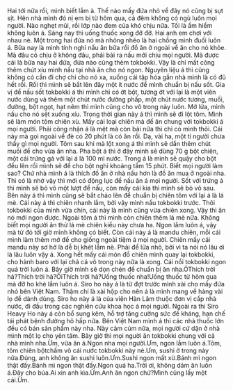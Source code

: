 Hai tới nữa rồi, mình biết lắm à. Thế nào mấy đứa nhỏ về đây nó cũng bị sụt sịt. Hên nhà mình đó nị em bị từ hôm qua, cả đêm không có ngủ luôn mọi người. Nào nghẹt mũi, rồi lớp nào đem của khó chịu nữa. Tối là ẩm hiểm không luôn á. Sáng nay thì uống thuốc xong đỡ đỡ. Hai anh em chơi với nhau nè. Một trong hai đứa nó mà nhõng nhẽo là hai chồng mình đuối luôn á. Bữa nay là mình tính nghỉ nấu ăn bữa rồi đồ ăn ở ngoài về ăn cho nó khỏe. Mà đâu có chịu ở không đâu, phải bài ra nấu mới chịu mọi người. Mà được cái là bữa nay hai đứa, đứa nào cũng thèm tokbokki. Vậy là chỉ mất công thêm chút xíu mình nấu tại nhà ăn cho nó ngon. Nguyên liệu á thì cũng không có cần đi chợ chi cho nó xa, xuống cái tập hóa gần nhà mình là có đủ hết rồi. Rồi thì mình sẽ bắt lên đây một ít nước để mình chuẩn bị nấu sốt. Gia vị để nấu sốt tokbokki á thì mình chỉ có ớt bột, tương ớt với lại là một viên nước dùng và thêm một chút nước đường phấp, một chút nước tương, muối, đường, bột ngọt, hạt nêm thì mình cũng cho vô trong này luôn. Mở lửa, mình nấu cho nó sệt xuống xíu. Trong thời gian này á thì mình sẽ đi lột tôm. Mình sẽ làm món tôm chiên xù. Mấy cái loại chiên mà để ăn chung với tokbokki á mọi người. Phải công nhận á là mệt mà còn bài nữa thì chỉ có mình thôi. Cái này mà gọi ngoài về đè có 20 phút là có ăn rồi. Dạ, vài ha, một tí người chưa thấy gì mọi người. Tôm sau khi mà lột xong á thì mình sẽ dần thêm chút muối để cho vừa ăn nha. Pha bột á thì ở đây mình sẽ dùng 70 g bột chiên, một cái trứng gà với lại á là 100 ml nước. Trong á là mình sẽ quậy cho bột đều lên rồi mình sẽ để cho bột nghỉ khoảng tầm 15 phút. Biết mọi người làm sao? Chứ nhà mình á là thích đồ ăn ở nhà nấu hơn là đồ ăn mua ở ngoài nha. Thì có là nhờ vậy thì mới có động lực để nấu ăn á mọi người. Sốt với trứng á thì mình sẽ bỏ vô một lượt để nấu, còn mấy cái kia thì mình sẽ bỏ vô sau. Bên này á thì mình cũng sẽ bắt chảo lên để chuẩn bị chiên tôm với lại á là lá mè. Cái này á thì chiên nhanh lắm, bởi vậy mình nấu tokbokki trước. Thôi tokbokki của mình vừa chín, cái này là mình cũng vừa chiên xong. Vậy thì ăn nó mới ngon được. Ngoài tôm á thì mình còn chiên thêm lá mè nữa. Không biết mọi người ăn thử lá mè chiên kiểu này chưa ha. Ngon lắm luôn á, vậy mà từ đó tới giờ mình không có biết. Còn cái này á là mandu chiên, mỗi cái mình làm thêm mớ để cho giống ngoài tiệm á mọi người. Chiên mấy cái mandu này sơ hở là dễ bị khét lắm nè. Phải để lửa nhỏ, bởi vì ta nói nó lâu ơi là lâu luôn vậy á. Xong hết mấy cái món đồ chiên mình quay lại tokbokki, cho hành baro với lại chả cá vô trong này nữa là xong. Cái nồi tokbokki ngon quá trời luôn á. Bây giờ mình sẽ dọn chén để chuẩn bị ăn nha.ÔThích trời hả?Thích trời hả?ÔiThích trời hả?Uống thuốc nha!Uống thuốc từ hôm qua mà đỡ ho khè lắm luôn á. Siro ho này á là từ đợt trước mình xài cho mấy đứa nhỏ bên Việt Nam. Thậm chí là xài hộp cho nên á là mình mang về hàng vài lọ để dành dùng. Siro ho này á là của viện Hàn Lâm thuộc đơn vị cấp nhà nước, đi đầu trong các nghiên cứu khoa học á mọi người. Ngoài ra thì Siro Heavy Ho này á còn bổ sung kẽm, hỗ trợ tăng cường sức đề kháng, hạn chế tái phát bệnh đường hô hấp nữa. Bên Việt Nam mình á thì các nhà thuốc lớn đều có bán sản phẩm này nha. Này cảm cúm nữa, mọi người cứ dặn ở nhà mình một lọ cho yên tâm. Bây giờ thì mọi người ăn tokbokki chung với cả nhà mình nha.Ừm, vừa ăn á.Ngon nha mọi người.Ưm, ngon lắm luôn á.Tôm, tôm chiên bộtchấm vô cái nước tokbokki này nè.Ưm, sushi ở trong này nữa.Đúng, anh không ăn sushi luôn.Ưm.Sushi ngon mất xừ.Bánh mì ngon thật đấy.Bánh mì ngon thật đấy.Ngon quá ha.Trời ơi, không dám ăn luôn á.Đây cho búa.Ai xin anh kìa.Ừm.Anh ăn ngon chứ?Mình cũng lấy một cái.Ừm.